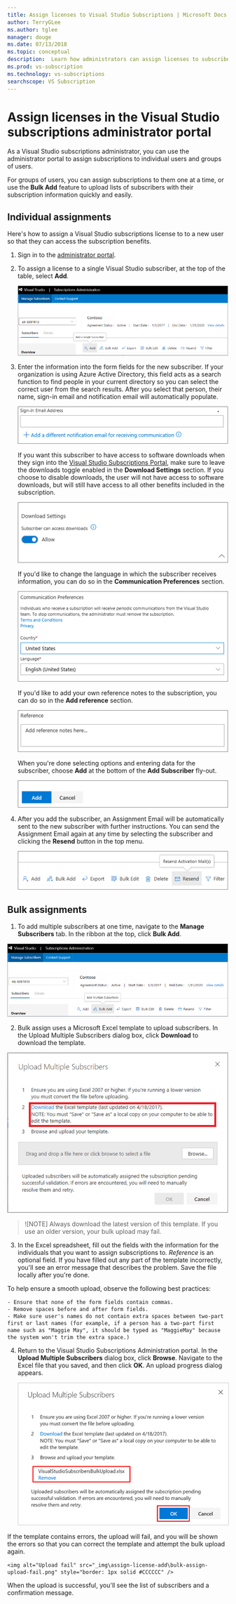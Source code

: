 ```yaml
---
title: Assign licenses to Visual Studio Subscriptions | Microsoft Docs
author: TerryGLee
ms.author: tglee
manager: douge
ms.date: 07/13/2018
ms.topic: conceptual
description:  Learn how administrators can assign licenses to subscribers
ms.prod: vs-subscription
ms.technology: vs-subscriptions
searchscope: VS Subscription
---
```


# Assign licenses in the Visual Studio subscriptions administrator portal

As a Visual Studio subscriptions administrator, you can use the administrator portal to assign subscriptions to individual users and groups of users.

For groups of users, you can assign subscriptions to them one at a time, or use the **Bulk Add** feature to upload lists of subscribers with their subscription information quickly and easily. 

## Individual assignments

Here's how to assign a Visual Studio subscriptions license to to a new user so that they can access the subscription benefits.

1. Sign in to the [administrator portal](https://manage.visualstudio.com).

2. To assign a license to a single Visual Studio subscriber, at the top of the table, select **Add**.

   ![Add a single subscriber](media\add-single-subscriber.png)

3. Enter the information into the form fields for the new subscriber. If your organization is using Azure Active Directory, this field acts as a search function to find people in your current directory so you can select the correct user from the search results. After you select that person, their name, sign-in email and notification email will automatically populate. 

   ![Add a new notification email address](media\add-new-subscriber-notification-email.png)

   If you want this subscriber to have access to software downloads when they sign into the [Visual Studio Subscriptions Portal](https://my.visualstudio.com?wt.mc_id=o~msft~docs), make sure to leave the downloads toggle enabled in the **Download Settings** section. If you choose to disable downloads, the user will not have access to software downloads, but will still have access to all other benefits included in the subscription.

   ![Access to downloads](media\access-to-downloads.png)

   If you'd like to change the language in which the subscriber receives information, you can do so in the **Communication Preferences** section.

   ![Change the language to use when notification emails are sent](media\change-subscriber-communication-preference.png)

   If you'd like to add your own reference notes to the subscription, you can do so in the **Add reference** section.

   ![Add your own reference notes to each subscription](media\add-subscriber-reference-notes.png) 

    When you're done selecting options and entering data for the subscriber, choose **Add** at the bottom of the **Add Subscriber** fly-out.

   ![Choose the Add button](media\add-button.png)

4. After you add the subscriber, an Assignment Email will be automatically sent to the new subscriber with further instructions. You can send the Assignment Email again at any time by selecting the subscriber and clicking the **Resend** button in the top menu.

   ![Resend the activation email to any user or multiple users whenever you want to](media\resend-subscriber-activation-emails.png) 

## Bulk assignments

1. To add multiple subscribers at one time, navigate to the **Manage Subscribers** tab. In the ribbon at the top, click **Bulk Add**.

  ![Add multiple subscribers](media\add-multiple-subscribers.png)

2. Bulk assign uses a Microsoft Excel template to upload subscribers. In the Upload Multiple Subscribers dialog box, click **Download** to download the template.

  ![Download the Excel template to upload multiple subscribers](media\download-template-upload-subscribers.png)

  >![NOTE]
  > Always download the latest version of this template. If you use an older version, your bulk upload may fail.

3. In the Excel spreadsheet, fill out the fields with the information for the individuals that you want to assign subscriptions to. *Reference* is an optional field. If you have filled out any part of the template incorrectly, you'll see an error message that describes the problem. Save the file locally after you're done.

  To help ensure a smooth upload, observe the following best practices:

    - Ensure that none of the form fields contain commas.
    - Remove spaces before and after form fields.
    - Make sure user's names do not contain extra spaces between two-part first or last names (for example, if a person has a two-part first name such as "Maggie May", it should be typed as "MaggieMay" because the system won't trim the extra space.)

4. Return to the Visual Studio Subscriptions Administration portal. In the **Upload Multiple Subscribers** dialog box, click **Browse**. Navigate to the Excel file that you saved, and then click **OK**. An upload progress dialog appears.

    <img alt="Bulk add upload" src="_img\assign-license-add\bulk-assign-upload-2.png" style="border: 1px solid #CCCCCC" />

  If the template contains errors, the upload will fail, and you will be shown the errors so that you can correct the template and attempt the bulk upload again.

    <img alt="Upload fail" src="_img\assign-license-add\bulk-assign-upload-fail.png" style="border: 1px solid #CCCCCC" />

When the upload is successful, you'll see the list of subscribers and a confirmation message.